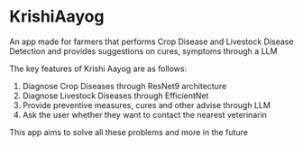 # KrishiAayog
An app made for farmers that performs Crop Disease and Livestock Disease Detection and provides suggestions on cures, symptoms through a LLM

The key features of Krishi Aayog are as follows:

1) Diagnose Crop Diseases through ResNet9 architecture
2) Diagnose Livestock Diseases through EfficientNet
3) Provide preventive measures, cures and other advise through LLM
4) Ask the user whether they want to contact the nearest veterinarin

This app aims to solve all these problems and more in the future
